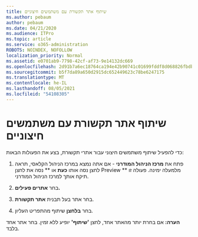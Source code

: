 ```yaml
---
title: שיתוף אתר תקשורת עם משתמשים חיצוניים
ms.author: pebaum
author: pebaum
ms.date: 04/21/2020
ms.audience: ITPro
ms.topic: article
ms.service: o365-administration
ROBOTS: NOINDEX, NOFOLLOW
localization_priority: Normal
ms.assetid: e0701ab9-7798-42cf-af73-9e14132dc669
ms.openlocfilehash: 2d91b7a6ec18764ca194e42b90741c01699fddf8d068826fbdba8a1daee5da4b
ms.sourcegitcommit: b5f7da89a650d2915dc652449623c78be6247175
ms.translationtype: MT
ms.contentlocale: he-IL
ms.lasthandoff: 08/05/2021
ms.locfileid: "54108305"
---
```

# <a name="share-a-communication-site-with-external-users"></a>שיתוף אתר תקשורת עם משתמשים חיצוניים

כדי להפעיל שיתוף משתמשים חיצוני עבור אתרי תקשורת, בצע את הפעולות הבאות: 
  
1. פתח את **מרכז הניהול המודרני** - אם אתה נמצא במרכז הניהול הקלאסי, תראה לחצן נסה אותו **כעת** או ** נסה את לחצן Preview ** מלמעלה ימינה. פעולה זו תיקח אותך למרכז הניהול המודרני. 
  
2. בחר **אתרים פעילים.**
  
3. בחר אתר בעל תבנית **אתר תקשורת**. 
  
4. בחר **בלחצן** שיתוף מהתפריט העליון. 
  
 **הערה:** אם בחרת יותר מהאתר אחד, לחצן **'שיתוף'** יופיע ללא זמין. בחר אתר אחד בלבד. 
  

